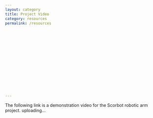 ```yaml
---
layout: category
title: Project Video
category: resources
permalink: /resources
















---
```


The following link is a demonstration video for the Scorbot robotic arm project.
uploading...
